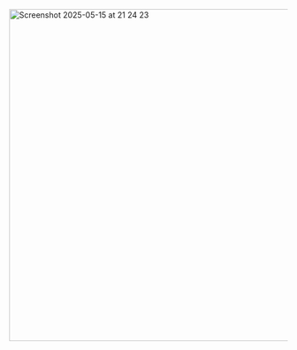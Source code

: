 <img width="1219" height="601" alt="Screenshot 2025-05-15 at 21 24 23" src="https://github.com/user-attachments/assets/809ba95d-0fff-4184-9712-6a65d390f7a1" />
